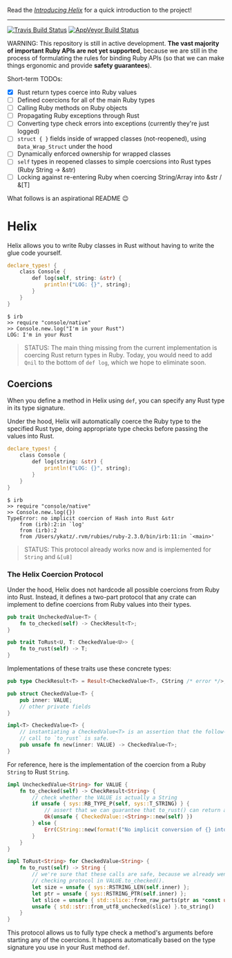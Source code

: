 Read the [*Introducing Helix*](http://blog.skylight.io/introducing-helix/) for a quick introduction to the project!

* * *

[![Travis Build Status](https://travis-ci.org/tildeio/helix.svg?branch=master)](https://travis-ci.org/tildeio/helix)
[![AppVeyor Build Status](https://ci.appveyor.com/api/projects/status/github/tildeio/helix?branch=master&svg=true)](https://ci.appveyor.com/project/wagenet/helix)

WARNING: This repository is still in active development. **The vast majority of important Ruby
APIs are not yet supported**, because we are still in the process of formulating the rules for
binding Ruby APIs (so that we can make things ergonomic and provide **safety guarantees**).

Short-term TODOs:

- [x] Rust return types coerce into Ruby values
- [ ] Defined coercions for all of the main Ruby types
- [ ] Calling Ruby methods on Ruby objects
- [ ] Propagating Ruby exceptions through Rust
- [ ] Converting type check errors into exceptions (currently they're just logged)
- [ ] `struct { }` fields inside of wrapped classes (not-reopened), using `Data_Wrap_Struct` under the hood
- [ ] Dynamically enforced ownership for wrapped classes
- [ ] `self` types in reopened classes to simple coercsions into Rust types (Ruby String -> &str)
- [ ] Locking against re-entering Ruby when coercing String/Array into &str / &[T]

What follows is an aspirational README :wink:

# Helix

Helix allows you to write Ruby classes in Rust without having to write the glue code yourself.

```rust
declare_types! {
    class Console {
        def log(self, string: &str) {
            println!("LOG: {}", string);
        }
    }
}
```

```shell
$ irb
>> require "console/native"
>> Console.new.log("I'm in your Rust")
LOG: I'm in your Rust
```

> STATUS: The main thing missing from the current implementation is coercing Rust return types in Ruby. Today, you would need to add `Qnil` to the bottom of `def log`, which we hope to eliminate soon.

## Coercions

When you define a method in Helix using `def`, you can specify any Rust type in its type signature.

Under the hood, Helix will automatically coerce the Ruby type to the specified Rust type, doing appropriate type checks before passing the values into Rust.

```rust
declare_types! {
    class Console {
        def log(string: &str) {
            println!("LOG: {}", string);
        }
    }
}
```

```shell
$ irb
>> require "console/native"
>> Console.new.log({})
TypeError: no implicit coercion of Hash into Rust &str
	from (irb):2:in `log'
	from (irb):2
	from /Users/ykatz/.rvm/rubies/ruby-2.3.0/bin/irb:11:in `<main>'
```

> STATUS: This protocol already works now and is implemented for `String` and `&[u8]`

### The Helix Coercion Protocol

Under the hood, Helix does not hardcode all possible coercions from Ruby into Rust. Instead, it defines a two-part protocol that any crate can implement to define coercions from Ruby values into their types.

```rust
pub trait UncheckedValue<T> {
    fn to_checked(self) -> CheckResult<T>;
}

pub trait ToRust<U, T: CheckedValue<U>> {
    fn to_rust(self) -> T;
}
```

Implementations of these traits use these concrete types:

```rust
pub type CheckResult<T> = Result<CheckedValue<T>, CString /* error */>;

pub struct CheckedValue<T> {
    pub inner: VALUE;
    // other private fields
}

impl<T> CheckedValue<T> {
    // instantiating a CheckedValue<T> is an assertion that the follow-up
    // call to `to_rust` is safe.
    pub unsafe fn new(inner: VALUE) -> CheckedValue<T>;
}
```

For reference, here is the implementation of the coercion from a Ruby `String` to Rust `String`.

```rust
impl UncheckedValue<String> for VALUE {
    fn to_checked(self) -> CheckResult<String> {
        // check whether the VALUE is actually a String
        if unsafe { sys::RB_TYPE_P(self, sys::T_STRING) } {
            // assert that we can guarantee that to_rust() can return a Rust String safely
            Ok(unsafe { CheckedValue::<String>::new(self) })
        } else {
            Err(CString::new(format!("No implicit conversion of {} into Rust String", "?")).unwrap())
        }
    }
}

impl ToRust<String> for CheckedValue<String> {
    fn to_rust(self) -> String {
        // we're sure that these calls are safe, because we already went through the type
        // checking protocol in VALUE.to_checked().
        let size = unsafe { sys::RSTRING_LEN(self.inner) };
        let ptr = unsafe { sys::RSTRING_PTR(self.inner) };
        let slice = unsafe { std::slice::from_raw_parts(ptr as *const u8, size as usize) };
        unsafe { std::str::from_utf8_unchecked(slice) }.to_string()
    }
}
```

This protocol allows us to fully type check a method's arguments before starting any of the coercions. It happens automatically based on the type signature you use in your Rust method `def`.
